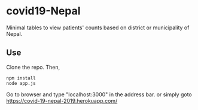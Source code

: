 # covid19-Nepal
Minimal tables to view patients' counts based on district or municipality of Nepal.

## Use
Clone the repo. Then,
```
npm install
node app.js
```
Go to browser and type "localhost:3000" in the address bar.
or simply goto https://covid-19-nepal-2019.herokuapp.com/
